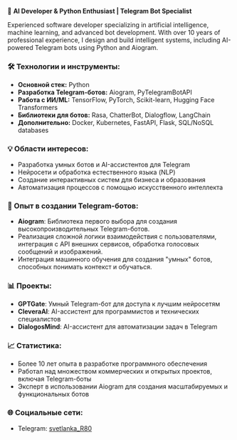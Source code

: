 🌟 **AI Developer & Python Enthusiast | Telegram Bot Specialist**

Experienced software developer specializing in artificial intelligence, machine learning, and advanced bot development. With over 10 years of professional experience, I design and build intelligent systems, including AI-powered Telegram bots using Python and Aiogram.

### 🛠️ Технологии и инструменты:
- **Основной стек:** Python
- **Разработка Telegram-ботов:** Aiogram, PyTelegramBotAPI
- **Работа с ИИ/ML:** TensorFlow, PyTorch, Scikit-learn, Hugging Face Transformers
- **Библиотеки для ботов:** Rasa, ChatterBot, Dialogflow, LangChain
- **Дополнительно:** Docker, Kubernetes, FastAPI, Flask, SQL/NoSQL databases

### 💡 Области интересов:
- Разработка умных ботов и AI-ассистентов для Telegram
- Нейросети и обработка естественного языка (NLP)
- Создание интерактивных систем для бизнеса и образования
- Автоматизация процессов с помощью искусственного интеллекта

### 🚀 Опыт в создании Telegram-ботов:
- **Aiogram**: Библиотека первого выбора для создания высокопроизводительных Telegram-ботов.
- Реализация сложной логики взаимодействия с пользователями, интеграция с API внешних сервисов, обработка голосовых сообщений и изображений.
- Интеграция машинного обучения для создания "умных" ботов, способных понимать контекст и обучаться.

### 📊 Проекты:
- **GPTGate**: Умный Telegram-бот для доступа к лучшим нейросетям
- **CleveraAI**: AI-ассистент для программистов и технических специалистов
- **DialogosMind**: AI-ассистент для автоматизации задач в Telegram

### 📈 Статистика:
- Более 10 лет опыта в разработке программного обеспечения
- Работал над множеством коммерческих и открытых проектов, включая Telegram-боты
- Эксперт в использовании Aiogram для создания масштабируемых и функциональных ботов

### 🌐 Социальные сети:
- Telegram: [svetlanka_R80](https://t.me/svetlanka_R80)
  
